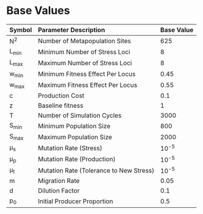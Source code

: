# Base Values

| Symbol | Parameter Description                 | Base Value    |
|--------|:--------------------------------------|:--------------|
| N<sup>2</sup> | Number of Metapopulation Sites | 625           |
| L<sub>min</sub> | Minimum Number of Stress Loci | 8             |
| L<sub>max</sub> | Maximum Number of Stress Loci | 8             |
| w<sub>min</sub> | Minimum Fitness Effect Per Locus | 0.45          |
| w<sub>max</sub> | Maximum Fitness Effect Per Locus | 0.55          |
| c      | Production Cost                       | 0.1           |
| z      | Baseline fitness                      | 1             |
| T      | Number of Simulation Cycles           | 3000          |
| S<sub>min</sub>  | Minimum Population Size     | 800           |
| S<sub>max</sub>  | Maximum Population Size     | 2000          |
| μ<sub>s</sub> | Mutation Rate (Stress)         | 10<sup>-5</sup> |
| μ<sub>p</sub>    | Mutation Rate (Production)  | 10<sup>-5</sup> |
| μ<sub>t</sub> | Mutation Rate (Tolerance to New Stress)  | 10<sup>-5</sup> |
| m      | Migration Rate                        | 0.05          |
| d      | Dilution Factor                       | 0.1           |
| p<sub>0</sub> | Initial Producer Proportion    | 0.5           |

